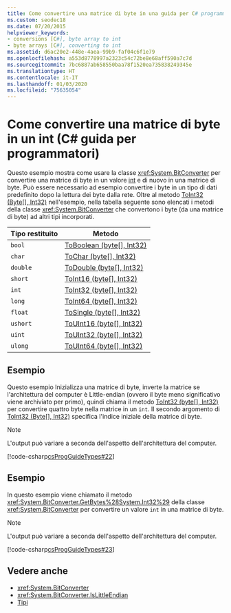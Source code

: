 ```yaml
---
title: Come convertire una matrice di byte in una guida per C# programmatori int
ms.custom: seodec18
ms.date: 07/20/2015
helpviewer_keywords:
- conversions [C#], byte array to int
- byte arrays [C#], converting to int
ms.assetid: d6ac20e2-448e-4aea-99b9-faf04c6f1e79
ms.openlocfilehash: a553d8778997a2323c54c72be8e68aff590a7c7d
ms.sourcegitcommit: 7bc6887ab658550baa78f1520ea735838249345e
ms.translationtype: HT
ms.contentlocale: it-IT
ms.lasthandoff: 01/03/2020
ms.locfileid: "75635054"
---
```

# <a name="how-to-convert-a-byte-array-to-an-int-c-programming-guide"></a>Come convertire una matrice di byte in un int (C# guida per programmatori)

Questo esempio mostra come usare la classe <xref:System.BitConverter> per convertire una matrice di byte in un valore [int](../../language-reference/builtin-types/integral-numeric-types.md) e di nuovo in una matrice di byte. Può essere necessario ad esempio convertire i byte in un tipo di dati predefinito dopo la lettura dei byte dalla rete. Oltre al metodo [ToInt32 (Byte\[\], Int32)](xref:System.BitConverter.ToInt32(System.Byte[],System.Int32)) nell'esempio, nella tabella seguente sono elencati i metodi della classe <xref:System.BitConverter> che convertono i byte (da una matrice di byte) ad altri tipi incorporati.

|Tipo restituito|Metodo|
|-------------------|------------|
|`bool`|[ToBoolean (byte\[\], Int32)](xref:System.BitConverter.ToBoolean(System.Byte[],System.Int32))|
|`char`|[ToChar (byte\[\], Int32)](xref:System.BitConverter.ToChar(System.Byte[],System.Int32))|
|`double`|[ToDouble (byte\[\], Int32)](xref:System.BitConverter.ToDouble(System.Byte[],System.Int32))|
|`short`|[ToInt16 (byte\[\], Int32)](xref:System.BitConverter.ToInt16(System.Byte[],System.Int32))|
|`int`|[ToInt32 (byte\[\], Int32)](xref:System.BitConverter.ToInt32(System.Byte[],System.Int32))|
|`long`|[ToInt64 (byte\[\], Int32)](xref:System.BitConverter.ToInt64(System.Byte[],System.Int32))|
|`float`|[ToSingle (byte\[\], Int32)](xref:System.BitConverter.ToSingle(System.Byte[],System.Int32))|
|`ushort`|[ToUInt16 (byte\[\], Int32)](xref:System.BitConverter.ToUInt16(System.Byte[],System.Int32))|
|`uint`|[ToUInt32 (byte\[\], Int32)](xref:System.BitConverter.ToUInt32(System.Byte[],System.Int32))|
|`ulong`|[ToUInt64 (byte\[\], Int32)](xref:System.BitConverter.ToUInt64(System.Byte[],System.Int32))|

## <a name="example"></a>Esempio

Questo esempio Inizializza una matrice di byte, inverte la matrice se l'architettura del computer è Little-endian (ovvero il byte meno significativo viene archiviato per primo), quindi chiama il metodo [ToInt32 (byte\[\], Int32)](xref:System.BitConverter.ToInt32(System.Byte[],System.Int32)) per convertire quattro byte nella matrice in un `int`. Il secondo argomento di [ToInt32 (Byte\[\], Int32)](xref:System.BitConverter.ToInt32(System.Byte[],System.Int32)) specifica l'indice iniziale della matrice di byte.

> [!NOTE]
> L'output può variare a seconda dell'aspetto dell'architettura del computer.

[!code-csharp[csProgGuideTypes#22](~/samples/snippets/csharp/VS_Snippets_VBCSharp/CsProgGuideTypes/CS/Class1.cs#22)]

## <a name="example"></a>Esempio

In questo esempio viene chiamato il metodo <xref:System.BitConverter.GetBytes%28System.Int32%29> della classe <xref:System.BitConverter> per convertire un valore `int` in una matrice di byte.

> [!NOTE]
> L'output può variare a seconda dell'aspetto dell'architettura del computer.

[!code-csharp[csProgGuideTypes#23](~/samples/snippets/csharp/VS_Snippets_VBCSharp/CsProgGuideTypes/CS/Class1.cs#23)]

## <a name="see-also"></a>Vedere anche

- <xref:System.BitConverter>
- <xref:System.BitConverter.IsLittleEndian>
- [Tipi](./index.md)
